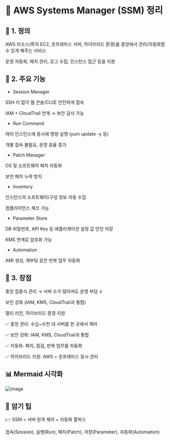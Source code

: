 <h1 id="📘-aws-systems-manager-ssm-정리">📘 AWS Systems Manager (SSM) 정리</h1>
<h2 id="🔹-1-정의">🔹 1. 정의</h2>
<p>AWS 리소스(특히 EC2, 온프레미스 서버, 하이브리드 환경)를 중앙에서 관리/자동화할 수 있게 해주는 서비스</p>
<p>운영 자동화, 패치 관리, 로그 수집, 인스턴스 접근 등을 지원</p>
<h2 id="🔹-2-주요-기능">🔹 2. 주요 기능</h2>
<ul>
<li>Session Manager</li>
</ul>
<p>SSH 키 없이 웹 콘솔/CLI로 안전하게 접속</p>
<p>IAM + CloudTrail 연계 → 보안 감사 가능</p>
<ul>
<li>Run Command</li>
</ul>
<p>여러 인스턴스에 동시에 명령 실행 (yum update -y 등)</p>
<p>개별 접속 불필요, 운영 효율 증가</p>
<ul>
<li>Patch Manager</li>
</ul>
<p>OS 및 소프트웨어 패치 자동화</p>
<p>보안 패치 누락 방지</p>
<ul>
<li>Inventory</li>
</ul>
<p>인스턴스의 소프트웨어/구성 정보 자동 수집</p>
<p>컴플라이언스 체크 가능</p>
<ul>
<li>Parameter Store</li>
</ul>
<p>DB 비밀번호, API Key 등 애플리케이션 설정 값 안전 저장</p>
<p>KMS 연계로 암호화 가능</p>
<ul>
<li>Automation</li>
</ul>
<p>AMI 생성, 재부팅 같은 반복 업무 자동화</p>
<h2 id="🔹-3-장점">🔹 3. 장점</h2>
<p>중앙 집중식 관리 → 서버 수가 많아져도 운영 부담 ↓</p>
<p>보안 강화 (IAM, KMS, CloudTrail과 통합)</p>
<p>멀티 리전, 하이브리드 환경 지원</p>
<p>✅ 중앙 관리: 수십~수천 대 서버를 한 곳에서 제어</p>
<p>✅ 보안 강화: IAM, KMS, CloudTrail과 통합</p>
<p>✅ 자동화: 패치, 점검, 반복 업무를 자동화</p>
<p>✅ 하이브리드 지원: AWS + 온프레미스 동시 관리</p>
<h2 id="📊-mermaid-시각화">📊 Mermaid 시각화</h2>
<p><img alt="image" src="https://velog.velcdn.com/images/yjshin/post/69e6da49-f204-4860-b3e9-2266648ef3e5/image.png" /></p>
<h2 id="🎯-암기-팁">🎯 암기 팁</h2>
<p>👉 SSM = 서버 원격 제어 + 자동화 툴박스</p>
<p>접속(Session), 실행(Run), 패치(Patch), 저장(Parameter), 자동화(Automation)</p>